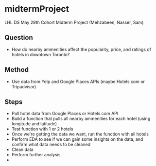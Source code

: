 # midtermProject
LHL DS May 29th Cohort Midterm Project (Mehzabeen, Nasser, Sam)

## Question
- How do nearby ammenities affect the popularity, price, and ratings of hotels in downtown Toronto?

## Method
- Use data from Yelp and Google Places APIs (maybe Hotels.com or Tripadvisor)

## Steps
- Pull hotel data from Google Places or Hotels.com API
- Build a function that pulls all nearby ammenities for each hotel (using longitude and latitude)
- Test function with 1 or 2 hotels
- Once we're getting the data we want, run the function with all hotels
- Perform EDA to see if we can gain some insights on the data, and confirm what data needs to be cleaned
- Clean data
- Perform further analysis
- 
